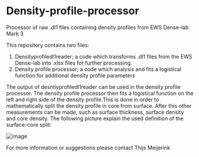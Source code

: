 # Density-profile-processor
Processor of raw .dl1 files containing density profiles from EWS Dense-lab Mark 3 

This repository contains two files:
1. Densityprofiledl1reader; a code which transforms .dl1 files from the EWS Dense-lab into .xlsx files for further processing.
2. Density profile processor; a code which analysis and fits a logistical function for additional density profile parameters

The output of desntiyprofiledl1reader can be used in the density profile processor. The density profile processor then fits a logistical function on the left and right side of the density profile.This is done in order to mathematically split the density profile in core from surface. After this other measurements can be made, such as surface thickness, surface density and core density. The following picture explain the used definition of the surface-core split:

![image](https://user-images.githubusercontent.com/82240304/209134503-639d46ac-f3e3-41a4-a2d3-21aa76ecff47.png)

For more information or suggestions please contact Thijs Meijerink
